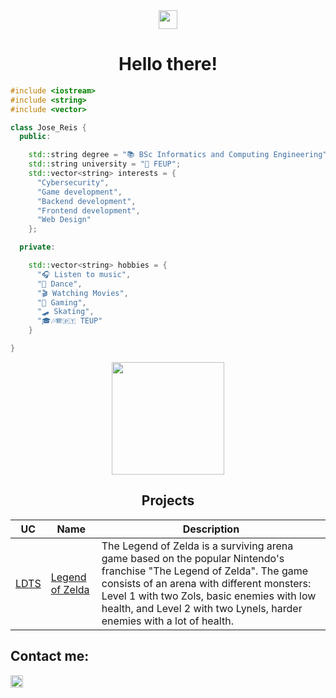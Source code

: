 <div align="center">
  <img href="center" src="https://raw.githubusercontent.com/MartinHeinz/MartinHeinz/master/wave.gif" width="30px">
  <h1 align="center">Hello there!</h1>
</div>

```cpp 
#include <iostream>
#include <string>
#include <vector>

class Jose_Reis {
  public:

    std::string degree = "📚 BSc Informatics and Computing Engineering";
    std::string university = "🏫 FEUP";
    std::vector<string> interests = {
      "Cybersecurity",
      "Game development",
      "Backend development",
      "Frontend development",
      "Web Design"
    };

  private:  

    std::vector<string> hobbies = {
      "🎧 Listen to music",
      "🕺 Dance",
      "🎬 Watching Movies",
      "👾 Gaming",
      "🛹 Skating",
      "🎓🎶🪗🇵🇹 TEUP"
    }

}
```

<div align = "center">
    <img height = 180em src="https://github-readme-stats.vercel.app/api?username=zepilim&hide=contribs&show_icons=true&theme=dark&icon_color=8c2c19&ring_color=8c2c19&hide_border=true&rank_icon=github">
</div>

<h2 style="text-align:center;">Projects</h2>

<p align = "center">

| **UC** | **Name** | **Description** |
|---|---|----|
| [LDTS](https://sigarra.up.pt/feup/pt/ucurr_geral.ficha_uc_view?pv_ocorrencia_id=541879) | [Legend of Zelda](https://github.com/FEUP-LDTS-2024/project-t07g09) | The Legend of Zelda is a surviving arena game based on the popular Nintendo's franchise "The Legend of Zelda". The game consists of an arena with different monsters: Level 1 with two Zols, basic enemies with low health, and Level 2 with two Lynels, harder enemies with a lot of health.|

</p>

<h2> Contact me: </h2>
<a href="https://www.linkedin.com/in/jos%C3%A9-reis-9b83aa2b3/">
  <img width=20 title="Linkedin" src="https://upload.wikimedia.org/wikipedia/commons/c/ca/LinkedIn_logo_initials.png"/>
</a>
